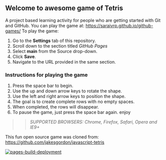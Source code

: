 ## Welcome to awesome game of Tetris

A project based learning activity for people who are getting started with Git and GitHub.
You can play the game at: https://saraivrp.github.io/github-games/
To play the game:
1. Go to the **Settings** tab of this repository.
1. Scroll down to the section titled _GitHub Pages_
1. Select **main** from the Source drop-down.
1. Click **Save**.
1. Navigate to the URL provided in the same section.

### Instructions for playing the game

1. Press the space bar to begin.
2. Use the up and down arrow keys to rotate the shape.
3. Use the left and right arrow keys to position the shape.
4. The goal is to create complete rows with no empty spaces.
5. When completed, the rows will disappear.
6. To pause the game, just press the space bar again. enjoy

>> _*SUPPORTED BROWSERS*: Chrome, Firefox, Safari, Opera and IE9+_

This fun open source game was cloned from: https://github.com/jakesgordon/javascript-tetris

[![pages-build-deployment](https://github.com/saraivrp/reviewing-a-pull-request/actions/workflows/pages/pages-build-deployment/badge.svg?branch=main)](https://github.com/saraivrp/reviewing-a-pull-request/actions/workflows/pages/pages-build-deployment)
